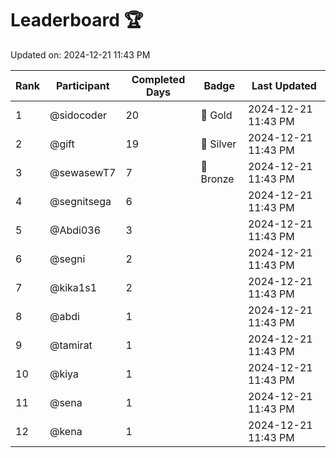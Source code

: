# Leaderboard 🏆

Updated on: 2024-12-21 11:43 PM

| Rank | Participant       | Completed Days | Badge      | Last Updated         |
|------|-------------------|----------------|------------|----------------------|
| 1    | @sidocoder        | 20             | 🏅 Gold     | 2024-12-21 11:43 PM |
| 2    | @gift             | 19             | 🥈 Silver   | 2024-12-21 11:43 PM |
| 3    | @sewasewT7        | 7              | 🥉 Bronze   | 2024-12-21 11:43 PM |
| 4    | @segnitsega       | 6              |            | 2024-12-21 11:43 PM |
| 5    | @Abdi036          | 3              |            | 2024-12-21 11:43 PM |
| 6    | @segni            | 2              |            | 2024-12-21 11:43 PM |
| 7    | @kika1s1          | 2              |            | 2024-12-21 11:43 PM |
| 8    | @abdi             | 1              |            | 2024-12-21 11:43 PM |
| 9    | @tamirat          | 1              |            | 2024-12-21 11:43 PM |
| 10   | @kiya             | 1              |            | 2024-12-21 11:43 PM |
| 11   | @sena             | 1              |            | 2024-12-21 11:43 PM |
| 12   | @kena             | 1              |            | 2024-12-21 11:43 PM |
